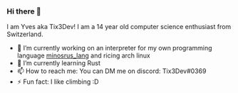 ### Hi there 👋

I am Yves aka Tix3Dev! I am a 14 year old computer science enthusiast from Switzerland. 

- 🔭 I’m currently working on an interpreter for my own programming language [minosrus_lang](https://github.com/Tix3Dev/minosrus_lang) and ricing arch linux
- 🌱 I’m currently learning Rust
- 📫 How to reach me: You can DM me on discord: Tix3Dev#0369
- ⚡ Fun fact: I like climbing :D
